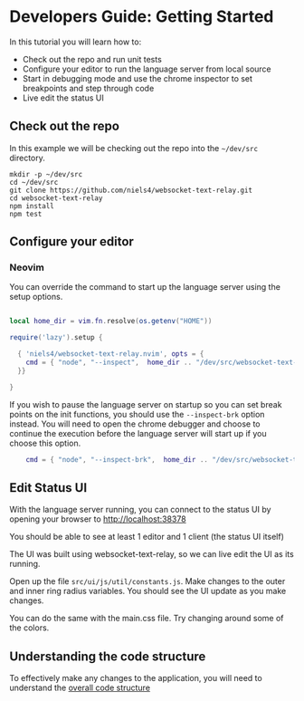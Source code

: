 # Developers Guide: Getting Started

In this tutorial you will learn how to:
 - Check out the repo and run unit tests
 - Configure your editor to run the language server from local source
 - Start in debugging mode and use the chrome inspector to set breakpoints and step through code
 - Live edit the status UI

## Check out the repo

In this example we will be checking out the repo into the `~/dev/src` directory.

```
mkdir -p ~/dev/src
cd ~/dev/src
git clone https://github.com/niels4/websocket-text-relay.git
cd websocket-text-relay
npm install
npm test
```

## Configure your editor

### Neovim

You can override the command to start up the language server using the setup options.

```lua

local home_dir = vim.fn.resolve(os.getenv("HOME"))

require('lazy').setup {

  { 'niels4/websocket-text-relay.nvim', opts = {
    cmd = { "node", "--inspect",  home_dir .. "/dev/src/websocket-text-relay/start.js" }
  }}

}

```

If you wish to pause the language server on startup so you can set break points on the init functions,
you should use the `--inspect-brk` option instead. You will need to open the chrome debugger and choose
to continue the execution before the language server will start up if you choose this option.

```lua
    cmd = { "node", "--inspect-brk",  home_dir .. "/dev/src/websocket-text-relay/start.js" }
```

## Edit Status UI

With the language server running, you can connect to the status UI by opening your browser to [http://localhost:38378](http://localhost:38378)

You should be able to see at least 1 editor and 1 client (the status UI itself)

The UI was built using websocket-text-relay, so we can live edit the UI as its running.

Open up the file `src/ui/js/util/constants.js`. Make changes to the outer and inner ring radius variables. You should see the UI update as you make changes.

You can do the same with the main.css file. Try changing around some of the colors.

## Understanding the code structure

To effectively make any changes to the application, you will need to understand the [overall code structure](./code-structure.md)
